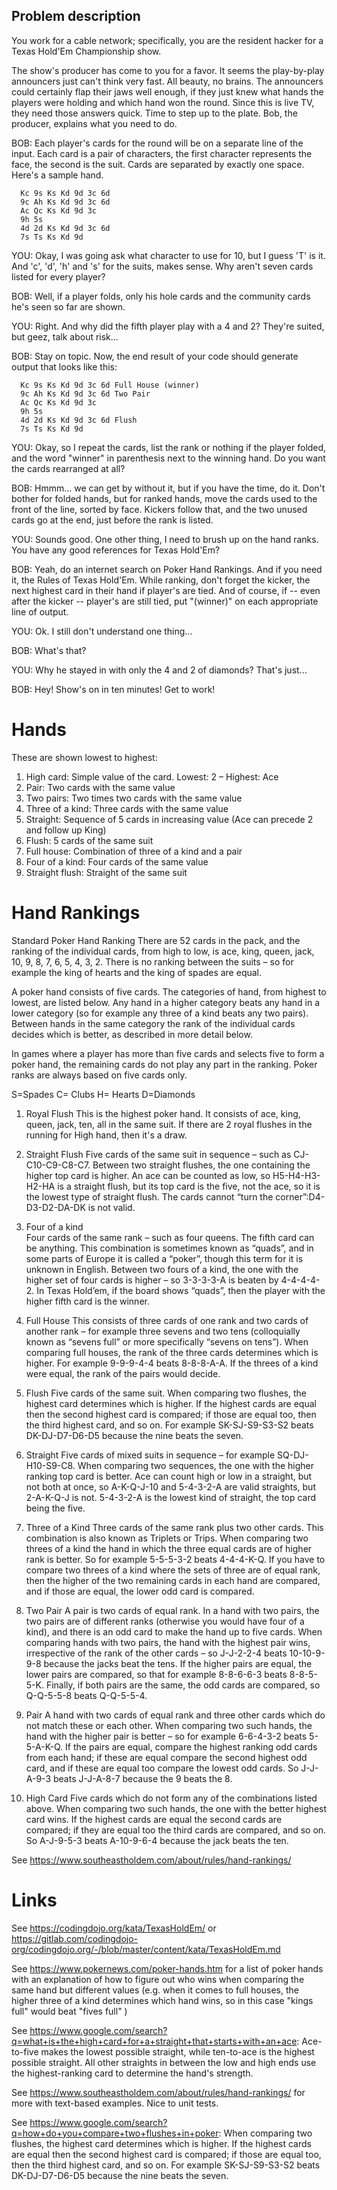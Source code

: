 ## Problem description

You work for a cable network; specifically, you are the resident hacker
for a Texas Hold'Em Championship show.

The show's producer has come to you for a favor. It seems the
play-by-play announcers just can't think very fast. All beauty, no
brains. The announcers could certainly flap their jaws well enough, if
they just knew what hands the players were holding and which hand won
the round. Since this is live TV, they need those answers quick. Time to
step up to the plate. Bob, the producer, explains what you need to do.

BOB: Each player's cards for the round will be on a separate line of the
input. Each card is a pair of characters, the first character represents
the face, the second is the suit. Cards are separated by exactly one
space. Here's a sample hand.

      Kc 9s Ks Kd 9d 3c 6d
      9c Ah Ks Kd 9d 3c 6d
      Ac Qc Ks Kd 9d 3c
      9h 5s
      4d 2d Ks Kd 9d 3c 6d
      7s Ts Ks Kd 9d

YOU: Okay, I was going ask what character to use for 10, but I guess 'T'
is it. And 'c', 'd', 'h' and 's' for the suits, makes sense. Why aren't
seven cards listed for every player?

BOB: Well, if a player folds, only his hole cards and the community
cards he's seen so far are shown.

YOU: Right. And why did the fifth player play with a 4 and 2? They're
suited, but geez, talk about risk...

BOB: Stay on topic. Now, the end result of your code should generate
output that looks like this:

      Kc 9s Ks Kd 9d 3c 6d Full House (winner)
      9c Ah Ks Kd 9d 3c 6d Two Pair
      Ac Qc Ks Kd 9d 3c 
      9h 5s 
      4d 2d Ks Kd 9d 3c 6d Flush
      7s Ts Ks Kd 9d 

YOU: Okay, so I repeat the cards, list the rank or nothing if the player
folded, and the word "winner" in parenthesis next to the winning hand.
Do you want the cards rearranged at all?

BOB: Hmmm... we can get by without it, but if you have the time, do it.
Don't bother for folded hands, but for ranked hands, move the cards used
to the front of the line, sorted by face. Kickers follow that, and the
two unused cards go at the end, just before the rank is listed.

YOU: Sounds good. One other thing, I need to brush up on the hand ranks.
You have any good references for Texas Hold'Em?

BOB: Yeah, do an internet search on Poker Hand Rankings. And if you need
it, the Rules of Texas Hold'Em. While ranking, don't forget the kicker,
the next highest card in their hand if player's are tied. And of course,
if -- even after the kicker -- player's are still tied, put "(winner)"
on each appropriate line of output.

YOU: Ok. I still don't understand one thing...

BOB: What's that?

YOU: Why he stayed in with only the 4 and 2 of diamonds? That's just...

BOB: Hey! Show's on in ten minutes! Get to work!

# Hands

These are shown lowest to highest:

1. High card: Simple value of the card. Lowest: 2 – Highest: Ace 
2. Pair: Two cards with the same value	
3. Two pairs: Two times two cards with the same value	
4. Three of a kind: Three cards with the same value	
5. Straight: Sequence of 5 cards in increasing value (Ace can precede 2 and follow up King)
6. Flush: 5 cards of the same suit
7. Full house: Combination of three of a kind and a pair	
8. Four of a kind: Four cards of the same value	
9. Straight flush: Straight of the same suit

# Hand Rankings

Standard Poker Hand Ranking
There are 52 cards in the pack, and the ranking of the individual cards, from high to low, is ace, king, queen, jack, 10, 9, 8, 7, 6, 5, 4, 3, 2. There is no ranking between the suits – so for example the king of hearts and the king of spades are equal.

A poker hand consists of five cards. The categories of hand, from highest to lowest, are listed below. Any hand in a higher category beats any hand in a lower category (so for example any three of a kind beats any two pairs). Between hands in the same category the rank of the individual cards decides which is better, as described in more detail below.

In games where a player has more than five cards and selects five to form a poker hand, the remaining cards do not play any part in the ranking. Poker ranks are always based on five cards only.

S=Spades C= Clubs H= Hearts D=Diamonds

1. Royal Flush
This is the highest poker hand. It consists of ace, king, queen, jack, ten, all in the same suit. If there are 2 royal flushes in the running for High hand, then it's a draw.

2. Straight Flush
Five cards of the same suit in sequence – such as CJ-C10-C9-C8-C7. Between two straight flushes, the one containing the higher top card is higher. An ace can be counted as low, so H5-H4-H3-H2-HA is a straight flush, but its top card is the five, not the ace, so it is the lowest type of straight flush. The cards cannot “turn the corner”:D4-D3-D2-DA-DK is not valid.

3. Four of a kind  
Four cards of the same rank – such as four queens. The fifth card can be anything. This combination is sometimes known as “quads”, and in some parts of Europe it is called a “poker”, though this term for it is unknown in English. Between two fours of a kind, the one with the higher set of four cards is higher – so 3-3-3-3-A is beaten by 4-4-4-4-2. In Texas Hold’em, if the board shows “quads”, then the player with the higher fifth card is the winner.

4. Full House
This consists of three cards of one rank and two cards of another rank – for example three sevens and two tens (colloquially known as “sevens full” or more specifically “sevens on tens”). When comparing full houses, the rank of the three cards determines which is higher. For example 9-9-9-4-4 beats 8-8-8-A-A. If the threes of a kind were equal, the rank of the pairs would decide.

5. Flush
Five cards of the same suit. When comparing two flushes, the highest card determines which is higher. If the highest cards are equal then the second highest card is compared; if those are equal too, then the third highest card, and so on. For example SK-SJ-S9-S3-S2 beats DK-DJ-D7-D6-D5 because the nine beats the seven.

6. Straight
Five cards of mixed suits in sequence – for example SQ-DJ-H10-S9-C8. When comparing two sequences, the one with the higher ranking top card is better. Ace can count high or low in a straight, but not both at once, so A-K-Q-J-10 and 5-4-3-2-A are valid straights, but 2-A-K-Q-J is not. 5-4-3-2-A is the lowest kind of straight, the top card being the five.

7. Three of a Kind
Three cards of the same rank plus two other cards. This combination is also known as Triplets or Trips. When comparing two threes of a kind the hand in which the three equal cards are of higher rank is better. So for example 5-5-5-3-2 beats 4-4-4-K-Q. If you have to compare two threes of a kind where the sets of three are of equal rank, then the higher of the two remaining cards in each hand are compared, and if those are equal, the lower odd card is compared.

8. Two Pair
A pair is two cards of equal rank. In a hand with two pairs, the two pairs are of different ranks (otherwise you would have four of a kind), and there is an odd card to make the hand up to five cards. When comparing hands with two pairs, the hand with the highest pair wins, irrespective of the rank of the other cards – so J-J-2-2-4 beats 10-10-9-9-8 because the jacks beat the tens. If the higher pairs are equal, the lower pairs are compared, so that for example 8-8-6-6-3 beats 8-8-5-5-K. Finally, if both pairs are the same, the odd cards are compared, so Q-Q-5-5-8 beats Q-Q-5-5-4.

9. Pair
A hand with two cards of equal rank and three other cards which do not match these or each other. When comparing two such hands, the hand with the higher pair is better – so for example 6-6-4-3-2 beats 5-5-A-K-Q. If the pairs are equal, compare the highest ranking odd cards from each hand; if these are equal compare the second highest odd card, and if these are equal too compare the lowest odd cards. So J-J-A-9-3 beats J-J-A-8-7 because the 9 beats the 8.

10. High Card
Five cards which do not form any of the combinations listed above. When comparing two such hands, the one with the better highest card wins. If the highest cards are equal the second cards are compared; if they are equal too the third cards are compared, and so on. So A-J-9-5-3 beats A-10-9-6-4 because the jack beats the ten.

See <https://www.southeastholdem.com/about/rules/hand-rankings/> 

# Links

See <https://codingdojo.org/kata/TexasHoldEm/> or <https://gitlab.com/codingdojo-org/codingdojo.org/-/blob/master/content/kata/TexasHoldEm.md>

See <https://www.pokernews.com/poker-hands.htm> for a list of poker hands with an explanation of how to figure out who wins when comparing the same hand but different values (e.g. when it comes to full houses, the higher three of a kind determines which hand wins, so in this case "kings full" would beat "fives full" )

See <https://www.google.com/search?q=what+is+the+high+card+for+a+straight+that+starts+with+an+ace>: Ace-to-five makes the lowest possible straight, while ten-to-ace is the highest possible straight. All other straights in between the low and high ends use the highest-ranking card to determine the hand's strength.

See <https://www.southeastholdem.com/about/rules/hand-rankings/> for more with text-based examples. Nice to unit tests.

See <https://www.google.com/search?q=how+do+you+compare+two+flushes+in+poker>: When comparing two flushes, the highest card determines which is higher. If the highest cards are equal then the second highest card is compared; if those are equal too, then the third highest card, and so on. For example SK-SJ-S9-S3-S2 beats DK-DJ-D7-D6-D5 because the nine beats the seven.